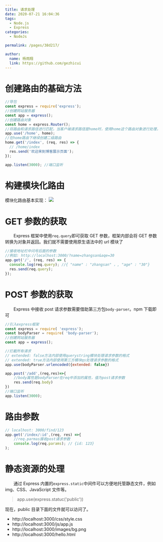 ```yaml
---
title: 请求处理
date: 2020-07-21 16:04:36
tags:
  - Node.js
  - Express
categories:
  - NodeJs

permalink: /pages/38d217/

author:
  name: 杨雨翔
  link: https://github.com/gezhicui
---
```


# 创建路由的基础方法

```js
//导包
const express = require('express');
//创建网站服务器
const app = express();
//创建路由对象
const home = express.Router();
//将路由和请求路径进行匹配，当客户端请求路径是home时，使用home这个路由对象进行处理，具体请求处理需要在二级路由中去进行
app.use('/home', home);
//在home路由下继续创建二级路由
home.get('/index', (req, res) => {
  // /home/index
  res.send('欢迎来到博客展示页面');
});

app.listen(3000); //端口监听
```

# 构建模块化路由

模块化路由基本实现：
![](https://yangblogimg.oss-cn-hangzhou.aliyuncs.com/blogImg/模块化路由.png)

# GET 参数的获取

&emsp;&emsp;Express 框架中使用`req.query`即可获取 GET 参数，框架内部会将 GET 参数转换为对象并返回。我们就不需要使用原生语法中的 url 模块了

```js
//接收地址栏中问号后面的参数
//例如: http://localhost:3000/?name=zhangsan&aqe=30
app.get('/', (req, res) => {
  console.log(req.query); //{ "name" : "zhangsan" ，, "age" : "30"}
  res.send(req.query);
});
```

# POST 参数的获取

&emsp;&emsp;Express 中接收 post 请求参数需要借助第三方包`body-parser`。npm 下载即可

```js
//引入express框架
const express = require( 'express');
const bodyParser = require( 'body-parser');
//创建网站服务器
const app = express();

//拦截所有请求
// extended: false方法内部使用querystring模块处理请求参数的格式
// extended: true方法内部使用第三方模块qs处理请求参数的格式
app.use(bodyParser.urlencoded({extended: false})

app.post('/add',(req,res)=>{
    //body属性是bodyParser在req中添加的属性，值为post请求参数
    res.send(req.body)
})
//端口监听
app.listen(3000);
```

# 路由参数

```js
// localhost: 3000/find/123
app.get('/index/:id',(req, res) =>{
    //req.parmas接收post请求参数
    console.log(req.params); // {id: 123}
);
```

# 静态资源的处理

&emsp;&emsp;通过 Express 内置的`express.static`中间件可以方便地托管静态文件，例如 img、CSS、JavaScript 文件等。

> app.use(express.statuc('public'))

现在，public 目录下面的文件就可以访问了。

- http://localhost:3000/css/style.css
- http://localhost:3000/js/app.js
- http://localhost:3000/images/bg.png
- http://localhost:3000/hello.html
